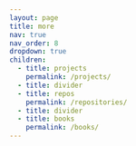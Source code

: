 ```yaml
---
layout: page
title: more
nav: true
nav_order: 8
dropdown: true
children:
  - title: projects
    permalink: /projects/
  - title: divider
  - title: repos
    permalink: /repositories/
  - title: divider
  - title: books
    permalink: /books/
---
```

